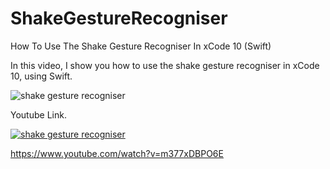 # ShakeGestureRecogniser
How To Use The Shake Gesture Recogniser In xCode 10 (Swift)

In this video, I show you how to use the shake gesture recogniser in xCode 10, using Swift.

![shake gesture recogniser](https://i.ibb.co/gy3GDbF/Shake-Gesture-Recogniser.png)

Youtube Link.

[![shake gesture recogniser](https://img.youtube.com/vi/m377xDBPO6E/0.jpg)](https://www.youtube.com/watch?v=m377xDBPO6E)

https://www.youtube.com/watch?v=m377xDBPO6E
